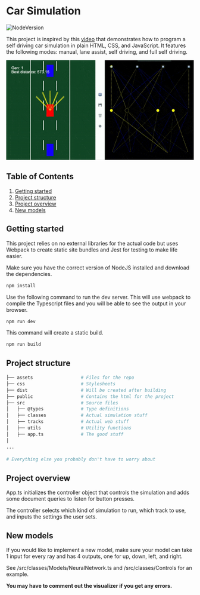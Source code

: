 # Car Simulation

![NodeVersion](https://img.shields.io/badge/node-14.20.0-brightgreen)

This project is inspired by this [video](https://www.youtube.com/watch?v=Rs_rAxEsAvI) that demonstrates how to program a self driving car simulation in plain HTML, CSS, and JavaScript. It features the following modes: manual, lane assist, self driving, and full self driving.

![Simulation demo](assets/car-demo.gif "Simulation")

## Table of Contents

1. [Getting started](#getting-started)
2. [Project structure](#project-structure)
3. [Project overview](#project-overview)
4. [New models](#new-models)

## Getting started

This project relies on no external libraries for the actual code but uses Webpack to create static site bundles and Jest for testing to make life easier.

Make sure you have the correct version of NodeJS installed and download the dependencies.

```bash
npm install
```

Use the following command to run the dev server. This will use webpack to compile the Typescript files and you will be able to see the output in your browser.

```bash
npm run dev
```

This command will create a static build.

```bash
npm run build
```

## Project structure

```bash
├── assets                  # Files for the repo
├── css                     # Stylesheets
├── dist                    # Will be created after building
├── public                  # Contains the html for the project
├── src                     # Source files
│   ├── @types              # Type definitions
│   ├── classes             # Actual simulation stuff
│   ├── tracks              # Actual web stuff
│   ├── utils               # Utility functions
│   ├── app.ts              # The good stuff
│
...

# Everything else you probably don't have to worry about
```

## Project overview

App.ts initializes the controller object that controls the simulation and adds some document queries to listen for button presses.

The controller selects which kind of simulation to run, which track to use, and inputs the settings the user sets.

## New models

If you would like to implement a new model, make sure your model can take 1 input for every ray and has 4 outputs, one for up, down, left, and right.

See /src/classes/Models/NeuralNetwork.ts and /src/classes/Controls for an example.

**You may have to comment out the visualizer if you get any errors.**
